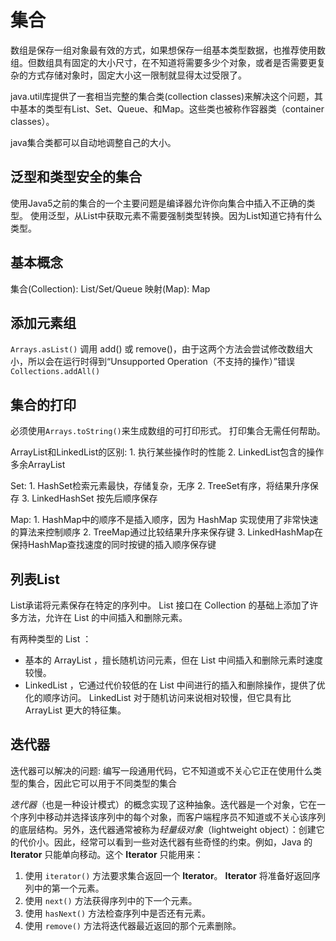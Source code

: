 # 集合

数组是保存一组对象最有效的方式，如果想保存一组基本类型数据，也推荐使用数组。但数组具有固定的大小尺寸，在不知道将需要多少个对象，或者是否需要更复杂的方式存储对象时，固定大小这一限制就显得太过受限了。

java.util库提供了一套相当完整的集合类(collection classes)来解决这个问题，其中基本的类型有List、Set、Queue、和Map。这些类也被称作容器类（container classes）。

java集合类都可以自动地调整自己的大小。

## 泛型和类型安全的集合
使用Java5之前的集合的一个主要问题是编译器允许你向集合中插入不正确的类型。
使用泛型，从List中获取元素不需要强制类型转换。因为List知道它持有什么类型。

## 基本概念
集合(Collection): List/Set/Queue
映射(Map): Map

## 添加元素组
`Arrays.asList()` 调用 add() 或 remove()，由于这两个方法会尝试修改数组大小，所以会在运行时得到“Unsupported Operation（不支持的操作）”错误
`Collections.addAll()`

## 集合的打印
必须使用`Arrays.toString()`来生成数组的可打印形式。
打印集合无需任何帮助。

ArrayList和LinkedList的区别: 
    1. 执行某些操作时的性能
    2. LinkedList包含的操作多余ArrayList

Set:
    1. HashSet检索元素最快，存储复杂，无序
    2. TreeSet有序，将结果升序保存
    3. LinkedHashSet 按先后顺序保存

Map:
    1. HashMap中的顺序不是插入顺序，因为 HashMap 实现使用了非常快速的算法来控制顺序
    2. TreeMap通过比较结果升序来保存键
    3. LinkedHashMap在保持HashMap查找速度的同时按键的插入顺序保存键

## 列表List
List承诺将元素保存在特定的序列中。 List 接口在 Collection 的基础上添加了许多方法，允许在 List 的中间插入和删除元素。

有两种类型的 List ：
- 基本的 ArrayList ，擅长随机访问元素，但在 List 中间插入和删除元素时速度较慢。
- LinkedList ，它通过代价较低的在 List 中间进行的插入和删除操作，提供了优化的顺序访问。 LinkedList 对于随机访问来说相对较慢，但它具有比 ArrayList 更大的特征集。

## 迭代器

迭代器可以解决的问题: 编写一段通用代码，它不知道或不关心它正在使用什么类型的集合，因此它可以用于不同类型的集合

*迭代器*（也是一种设计模式）的概念实现了这种抽象。迭代器是一个对象，它在一个序列中移动并选择该序列中的每个对象，而客户端程序员不知道或不关心该序列的底层结构。另外，迭代器通常被称为*轻量级对象*（lightweight object）：创建它的代价小。因此，经常可以看到一些对迭代器有些奇怪的约束。例如，Java 的 **Iterator** 只能单向移动。这个 **Iterator** 只能用来：

1. 使用 `iterator()` 方法要求集合返回一个 **Iterator**。 **Iterator** 将准备好返回序列中的第一个元素。
2. 使用 `next()` 方法获得序列中的下一个元素。
3. 使用 `hasNext()` 方法检查序列中是否还有元素。
4. 使用 `remove()` 方法将迭代器最近返回的那个元素删除。







